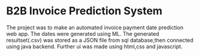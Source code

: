 # B2B Invoice Prediction System
The project was to make an automated invoice payment date prediction web app. The dates were generated using ML.
The generated resultset(.csv) was stored as a JSON file from sql database,then connected using java backend.
Further ui was made using html,css and javascript.


